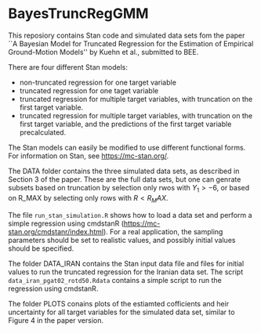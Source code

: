 # BayesTruncRegGMM

This reposiory contains Stan code and simulated data sets fom the paper ``A Bayesian Model for Truncated Regression for the Estimation of Empirical Ground-Motion Models'' by Kuehn et al., submitted to BEE.

There are four different Stan models:

* non-truncated regression for one target variable
* truncated regression for one taget variable
* truncated regression for multiple target variables, with truncation on the first target variable.
* truncated regression for multiple target variables, with truncation on the first target variable, and the predictions of the first target variable precalculated.

The Stan models can easily be modified to use different functional forms. For information on Stan, see https://mc-stan.org/.

The DATA folder contains the three simulated data sets, as described in Section 3 of the paper. These are the full data sets, but one can genrate subsets based on truncation by selection only rwos with $Y_1 > -6$, or based on R_MAX by selecting only rows with $R < R_MAX$.

The file `run_stan_simulation.R` shows how to load a data set and perform a simple regression using cmdstanR (https://mc-stan.org/cmdstanr/index.html). For a real application, the sampling parameters should be set to realistic values, and possibly initial values should be specified.

The folder DATA_IRAN contains the Stan input data file and files for initial values to run the truncated regression for the Iranian data set.
The script `data_iran_pgat02_rotd50.Rdata` contains a simple script to run the regression using cmdstanR.

The folder PLOTS conains plots of the estiamted cofficients and heir uncertainty for all target variables for the simulated data set, similar to Figure 4 in the paper version.
